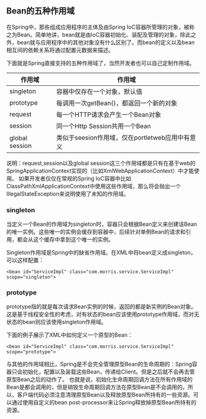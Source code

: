 ## Bean的五种作用域
在Spring中，那些组成应用程序的主体及由Spring IoC容器所管理的对象，被称之为Bean。简单地讲，bean就是由IoC容器初始化、装配及管理的对象，除此之外，bean就与应用程序中的其他对象没有什么区别了。而bean的定义以及bean相互间的依赖关系将通过配置元数据来描述。

下面就是Spring直接支持的五种作用域了，当然开发者也可以自己定制作用域。


作用域 | 作用域
---|---
singleton | 容器中仅存在一个对象，默认值
prototype |	每调用一次getBean()，都返回一个新的对象
request | 每一个HTTP请求会产生一个Bean对象
session| 同一个Http Session共用一个Bean	
global session|	类似于seesion作用域，仅在portletweb应用中有意义

说明：request,session以及global session这三个作用域都是只有在基于web的SpringApplicationContext实现的（比如XmlWebApplicationContext）中才能使用。 如果开发者仅仅在常规的Spring IoC容器中比如ClassPathXmlApplicationContext中使用这些作用域，那么将会抛出一个IllegalStateException来说明使用了未知的作用域。

### singleton
当定义一个Bean的作用域为singleton时，容器只会根据Bean定义来创建该Bean的唯一实例。这些唯一的实例会缓存到容器中，后续针对单例Bean的请求和引用，都会从这个缓存中拿到这个唯一的实例。

Singleton作用域是Spring中的缺省作用域。在XML中将bean定义成singleton，可以这样配置：

```
<bean id="ServiceImpl" class="com.morris.service.ServiceImpl" scope="singleton">
```

### prototype
prototype指的就是每次请求Bean实例的时候，返回的都是新实例的Bean对象。这是基于线程安全性的考虑，对有状态的bean应该使用prototype作用域，而对无状态的bean则应该使用singleton作用域。

下面的例子展示了XML中如何定义一个原型的Bean：

```
<bean id="ServiceImpl" class="com.morris.service.ServiceImpl" scope="prototype"> 
```

与其他的作用域相比，Spring是不会完全管理原型Bean的生命周期的：Spring容器只会初始化，配置以及装载这些Bean，传递给Client。但是之后就不会再去管原型Bean之后的动作了。 
也就是说，初始化生命周期回调方法在所有作用域的Bean是都会调用的，但是销毁生命周期回调方法在原型Bean是不会调用的。所以，客户端代码必须注意清理原型Bean以及释放原型Bean所持有的一些资源。可以通过使用自定义的bean post-processor来让Spring释放掉原型Bean所持有的资源。